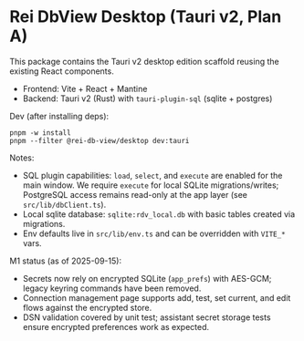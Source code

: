 # Rei DbView Desktop (Tauri v2, Plan A)

This package contains the Tauri v2 desktop edition scaffold reusing the existing React components.

- Frontend: Vite + React + Mantine
- Backend: Tauri v2 (Rust) with `tauri-plugin-sql` (sqlite + postgres)

Dev (after installing deps):

```
pnpm -w install
pnpm --filter @rei-db-view/desktop dev:tauri
```

Notes:

- SQL plugin capabilities: `load`, `select`, and `execute` are enabled for the main window. We require `execute` for local SQLite migrations/writes; PostgreSQL access remains read-only at the app layer (see `src/lib/dbClient.ts`).
- Local sqlite database: `sqlite:rdv_local.db` with basic tables created via migrations.
- Env defaults live in `src/lib/env.ts` and can be overridden with `VITE_*` vars.

M1 status (as of 2025-09-15):

- Secrets now rely on encrypted SQLite (`app_prefs`) with AES-GCM; legacy keyring commands have been removed.
- Connection management page supports add, test, set current, and edit flows against the encrypted store.
- DSN validation covered by unit test; assistant secret storage tests ensure encrypted preferences work as expected.
